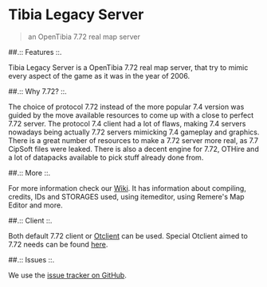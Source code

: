 # Tibia Legacy Server
>an OpenTibia 7.72 real map server

##.:: Features ::.

Tibia Legacy Server is a OpenTibia 7.72 real map server, that try to mimic every aspect of the game as it was in the year of 2006.
 
##.:: Why 7.72? ::.

The choice of protocol 7.72 instead of the more popular 7.4 version was guided by the move available resources to come up with a close to perfect 7.72 server. The protocol 7.4 client had a lot of flaws, making 7.4 servers nowadays being actually 7.72 servers mimicking 7.4 gameplay and graphics. There is a great number of resources to make a 7.72 server more real, as 7.7 CipSoft files were leaked. There is also a decent engine for 7.72, OTHire and a lot of datapacks available to pick stuff already done from.

##.:: More ::.

For more information check our [Wiki](https://github.com/peonso/tibialegacyserver/wiki).  It has information about compiling, credits, IDs and STORAGES used, using itemeditor, using Remere's Map Editor and more.

##.:: Client ::.

Both default 7.72 client or [Otclient](https://github.com/edubart/otclient) can be used. Special Otclient aimed to 7.72 needs can be found [here](https://github.com/diegorodriguesvieira/otclient772).

##.:: Issues ::.

We use the [issue tracker on GitHub](https://github.com/peonso/tibialegacyserver/issues).
